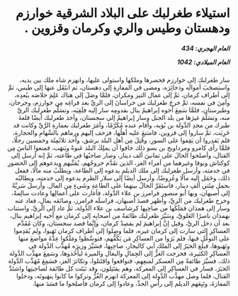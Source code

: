 <h1 dir="rtl">استيلاء طغرلبك على البلاد الشرقية خوارزم ودهستان وطيس والري وكرمان وقزوين .</h1>

<h5 dir="rtl">العام الهجري:  434

العام الميلادي: 1042

</h5>

<p dir="rtl">سار طغرلبك إلى خوارزم فحصرها وملكها واستولى عليها، وانهزم شاه ملك بين يديه، واستصحَبَ أموالَه وذخائِرَه، ومضى في المفازةِ إلى دهستان، ثم انتَقَل عنها إلى طبس، ثمَّ إلى أطراف كرمان، ثمَّ إلى عمال التيز ومكران، فلمَّا وصَلَ إلى هناك عَلِمَ خلاصَه ببُعدِه، وأمِنَ في نفسه، ثمَّ خرجَ طغرلبك من خراسانَ إلى الريِّ بعد فراغِه مِن خوارزم، وجرجان، وطبرستان، فلمَّا سَمِعَ أخوه إبراهيمُ ينال بقدومِه سار إليه فلَقِيَه، وتسَلَّم طغرلبك الريَّ منه، وتسَلَّمَ غيرَها من بلد الجبل وسار إبراهيمُ إلى سجستان، وأخذ طغرلبك أيضًا قلعةَ طبرك من مجدِ الدَّولة بن بُوَيه، وأقام عنده مُكَرَّمًا، وأمَرَ طغرلبك بعمارةِ الرَّيِّ وكانت قد خَرِبَت، ثمَّ ساروا إلى قزوين، فامتنعَ عليه أهلُها، فزحف إليهم ورماهم بالسِّهامِ والحجارة، فلم يَقدِروا أن يَقِفوا على السورِ، وقُتِلَ مِن أهل البلد برشق، وأخذ ثلاثَمِئَة وخمسين رجلًا، فلمَّا رأى كامرو ومرداويج بن بسو ذلك خافوا أن يملِكَ البلد عَنوةً ويَنهَب، فمنعوا الناسَ مِن القتال، وأصلحوا الحالَ على ثمانينَ ألف دينار، وصار صاحبُها في طاعته، ثمَّ إنه أرسل إلى كوكتاش وبوقا وغيرهما من أمراء الغز، الذين تقَدَّم خروجُهم، يُمَنِّيهم ويدعوهم إلى الحضورِ في خدمته، وأرسل طغرلبك إلى ملك الديلمِ يدعوه إلى الطاعة، ويطلُبُ منه مالًا، ففعل ذلك، وحَمَل إليه مالًا وعُروضًا، وأرسل أيضًا إلى سلار الطرم يدعوه إلى خدمتِه، ويطالبُه بحمل مِئَتي ألفِ دينار، فاستَقَرَّ الحالُ بينهما على الطاعةِ وشَيءٍ مِن المال. وأرسلَ سَريَّةً إلى أصبهان، وبها أبو منصور فرامرز بن علاء الدَّولة، فأغارت على أعمالِها وعادت سالِمةً، وخرج طغرلبك من الريِّ، وأظهر قصدَ أصبهان، فراسلَه فرامرز، وصانَعَه بمالٍ، فعاد عنه وسار إلى همذان فمَلَكَها من صاحِبِها كرشاسف بن علاء الدَّولة، ثمَّ عاد إلى الريِّ، واستناب بهمذان ناصرًا العَلويَّ، وسَيَّرَ طغرلبك طائفةً من أصحابِه إلى كرمان مع أخيه إبراهيم ينال، بعد أن دخل الريَّ، وقيل إنَّ إبراهيمَ لم يقصِدْ كرمان، وإنَّما قصد سجستان، وكان مُقَدَّم العساكِرِ التي سارت إلى كرمان غيره، فلما وصلوا إلى أطراف كرمان نَهَبوا، ولم يُقدِموا على التوغُّلِ فيها، فلم يَرَوا من العساكِرِ مَن يَكُفُّهم، فتوسَّطوا ومَلَكوا عِدَّةَ مواضعَ منها ونَهَبوها، فبلغ الخبَرُ إلى الملك أبي كاليجار، صاحِبِها، فسَيَّرَ وزيرَه مُهذَّب الدَّولة في العساكِرِ الكثيرة، فخرجت الغزُّ إلى الجِمالِ والبغال والميرة ليأخُذوها، وسَمِعَ مهذَّب الدَّولة ذلك، فسيَّرَ طائفةً مِن العسكر لمنعِهم، فتواقعوا واقتَتلوا، وتكاثرَ الغز، فسَمِعَ مُهَذَّب الدَّولة الخبَرَ، فسار في العساكِرِ إلى المعركة، وهم يقتَتِلون، وقد ثبَتَت كل طائفة لصاحبتِها واشتَدَّ القتال، فلما وصل مهذَّب الدَّولة إلى المعركة انهزم الغُزُّ وتركوا ما كانوا ينهَبونَه، ودخلوا المفازةَ، وتَبِعَهم الديلم إلى رأسِ الحدِّ، وعادوا إلى كرمان فأصلحوا ما فسَدَ منها.</p></br>
